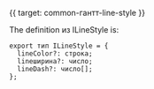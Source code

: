 {{ target: common-гантт-line-style }}

The definition из ILineStyle is:
```
export тип ILineStyle = {
  lineColor?: строка;
  lineширина?: число;
  lineDash?: число[];
};
```